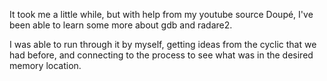 It took me a little while, but with help from my youtube source Doupé, I've been able to learn some more about gdb and radare2.

I was able to run through it by myself, getting ideas from the cyclic that we had before, and connecting to the process to see what was in the 
desired memory location.